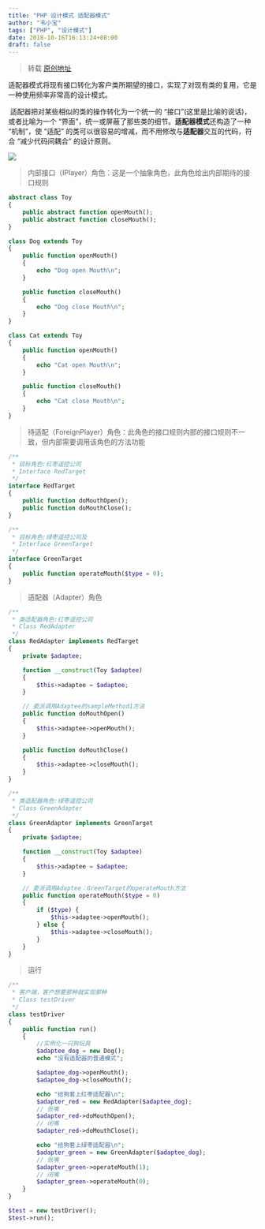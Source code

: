 ```yaml
---
title: "PHP 设计模式 适配器模式"
author: "韦小宝"
tags: ["PHP", "设计模式"]
date: 2018-10-16T16:13:24+08:00
draft: false
---
```


>  转载 [原创地址](http://www.php.cn/php-weizijiaocheng-381339.html)

​	适配器模式将现有接口转化为客户类所期望的接口，实现了对现有类的复用，它是一种使用频率非常高的设计模式。

​	适配器把对某些相似的类的操作转化为一个统一的 “接口”(这里是比喻的说话)，或者比喻为一个 “界面”，统一或屏蔽了那些类的细节。**适配器模式**还构造了一种 “机制”，使 “适配” 的类可以很容易的增减，而不用修改与**适配器**交互的代码，符合 “减少代码间耦合” 的设计原则。

<!--more-->

![](http://img.php.cn//upload/image/460/142/995/1510713869751874.png)



> 内部接口（IPlayer）角色：这是一个抽象角色，此角色给出内部期待的接口规则

```php
abstract class Toy
{
    public abstract function openMouth();
    public abstract function closeMouth();
}

class Dog extends Toy
{
    public function openMouth()
    {
        echo "Dog open Mouth\n";
    }

    public function closeMouth()
    {
        echo "Dog close Mouth\n";
    }
}

class Cat extends Toy
{
    public function openMouth()
    {
        echo "Cat open Mouth\n";
    }

    public function closeMouth()
    {
        echo "Cat close Mouth\n";
    }
}

```



> 待适配（ForeignPlayer）角色：此角色的接口规则内部的接口规则不一致，但内部需要调用该角色的方法功能

```php
/**
 * 目标角色:红枣遥控公司
 * Interface RedTarget
 */
interface RedTarget
{
    public function doMouthOpen();
    public function doMouthClose();
}

/**
 * 目标角色:绿枣遥控公司及
 * Interface GreenTarget
 */
interface GreenTarget
{
    public function operateMouth($type = 0);
}

```



> 适配器（Adapter）角色

```php
/**
 * 类适配器角色:红枣遥控公司
 * Class RedAdapter
 */
class RedAdapter implements RedTarget
{
    private $adaptee;

    function __construct(Toy $adaptee)
    {
        $this->adaptee = $adaptee;
    }

    // 委派调用Adaptee的sampleMethod1方法
    public function doMouthOpen()
    {
        $this->adaptee->openMouth();
    }

    public function doMouthClose()
    {
        $this->adaptee->closeMouth();
    }
}

/**
 * 类适配器角色:绿枣遥控公司
 * Class GreenAdapter
 */
class GreenAdapter implements GreenTarget
{
    private $adaptee;

    function __construct(Toy $adaptee)
    {
        $this->adaptee = $adaptee;
    }

    // 委派调用Adaptee：GreenTarget的operateMouth方法
    public function operateMouth($type = 0)
    {
        if ($type) {
            $this->adaptee->openMouth();
        } else {
            $this->adaptee->closeMouth();
        }
    }
}

```



> 运行

```php
/**
 * 客户端，客户想要那种就实现那种
 * Class testDriver
 */
class testDriver
{
    public function run()
    {
        //实例化一只狗玩具
        $adaptee_dog = new Dog();
        echo "没有适配器的普通模式";

        $adaptee_dog->openMouth();
        $adaptee_dog->closeMouth();

        echo "给狗套上红枣适配器\n";
        $adapter_red = new RedAdapter($adaptee_dog);
        // 张嘴
        $adapter_red->doMouthOpen();
        // 闭嘴
        $adapter_red->doMouthClose();

        echo "给狗套上绿枣适配器\n";
        $adapter_green = new GreenAdapter($adaptee_dog);
        // 张嘴
        $adapter_green->operateMouth(1);
        // 闭嘴
        $adapter_green->operateMouth(0);
    }
}

$test = new testDriver();
$test->run();
```

